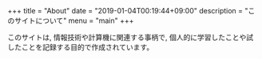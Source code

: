 +++
title = "About"
date = "2019-01-04T00:19:44+09:00"
description = "このサイトについて"
menu = "main"
+++

このサイトは, 情報技術や計算機に関連する事柄で, 個人的に学習したことや試したことを記録する目的で作成されています。

